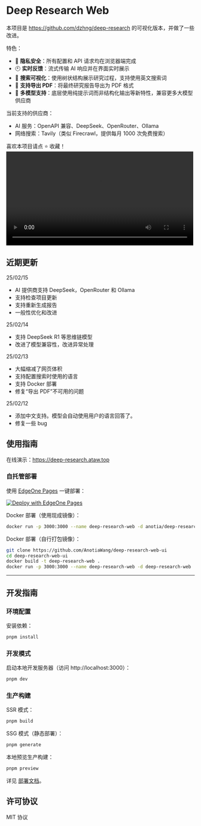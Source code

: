 # Deep Research Web

本项目是 https://github.com/dzhng/deep-research 的可视化版本，并做了一些改进。

特色：

- 🚀 **隐私安全**：所有配置和 API 请求均在浏览器端完成
- 🕙 **实时反馈**：流式传输 AI 响应并在界面实时展示
- 🌳 **搜索可视化**：使用树状结构展示研究过程，支持使用英文搜索词
- 📄 **支持导出 PDF**：将最终研究报告导出为 PDF 格式
- 🤖 **多模型支持**：底层使用纯提示词而非结构化输出等新特性，兼容更多大模型供应商

当前支持的供应商：

- AI 服务：OpenAPI 兼容、DeepSeek、OpenRouter、Ollama
- 网络搜索：Tavily（类似 Firecrawl，提供每月 1000 次免费搜索）

喜欢本项目请点 ⭐ 收藏！ <video width="500" src="https://github.com/user-attachments/assets/2f5a6f9c-18d1-4d40-9822-2de260d55dab" controls></video>

## 近期更新

25/02/15

- AI 提供商支持 DeepSeek，OpenRouter 和 Ollama
- 支持检查项目更新
- 支持重新生成报告
- 一般性优化和改进

25/02/14

- 支持 DeepSeek R1 等思维链模型
- 改进了模型兼容性，改进异常处理

25/02/13

- 大幅缩减了网页体积
- 支持配置搜索时使用的语言
- 支持 Docker 部署
- 修复“导出 PDF”不可用的问题

25/02/12

- 添加中文支持。模型会自动使用用户的语言回答了。
- 修复一些 bug

## 使用指南

在线演示：<a href="https://deep-research.ataw.top" target="_blank">https://deep-research.ataw.top</a>

### 自托管部署

使用 [EdgeOne Pages](https://edgeone.ai/products/pages) 一键部署：

[![Deploy with EdgeOne Pages](https://cdnstatic.tencentcs.com/edgeone/pages/deploy.svg)](https://edgeone.ai/pages/new?from=github&template=https://github.com/AnotiaWang/deep-research-web-ui&from=github)

Docker 部署（使用现成镜像）：

```bash
docker run -p 3000:3000 --name deep-research-web -d anotia/deep-research-web:latest
```

Docker 部署（自行打包镜像）：

```bash
git clone https://github.com/AnotiaWang/deep-research-web-ui
cd deep-research-web-ui
docker build -t deep-research-web .
docker run -p 3000:3000 --name deep-research-web -d deep-research-web
```

---

## 开发指南

### 环境配置

安装依赖：

```bash
pnpm install
```

### 开发模式

启动本地开发服务器（访问 http://localhost:3000）：

```bash
pnpm dev
```

### 生产构建

SSR 模式：

```bash
pnpm build
```

SSG 模式（静态部署）：

```bash
pnpm generate
```

本地预览生产构建：

```bash
pnpm preview
```

详见 [部署文档](https://nuxt.com/docs/getting-started/deployment)。

## 许可协议

MIT 协议
